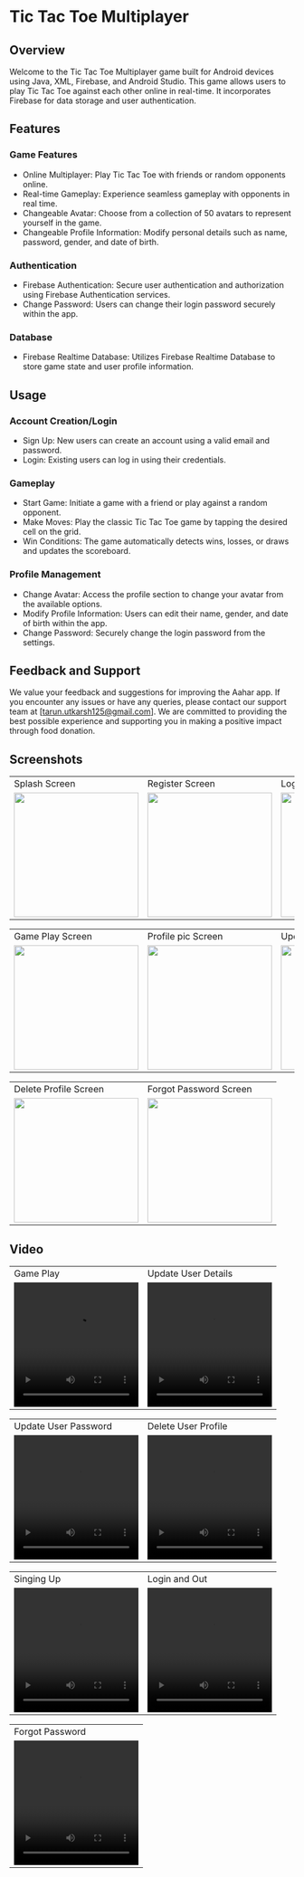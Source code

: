 # Tic Tac Toe Multiplayer

## Overview

Welcome to the Tic Tac Toe Multiplayer game built for Android devices using Java, XML, Firebase, and Android Studio. This game allows users to play Tic Tac Toe against each other online in real-time. It incorporates Firebase for data storage and user authentication.

## Features

### Game Features

- Online Multiplayer: Play Tic Tac Toe with friends or random opponents online.
- Real-time Gameplay: Experience seamless gameplay with opponents in real time.
- Changeable Avatar: Choose from a collection of 50 avatars to represent yourself in the game.
- Changeable Profile Information: Modify personal details such as name, password, gender, and date of birth.

### Authentication

- Firebase Authentication: Secure user authentication and authorization using Firebase Authentication services.
- Change Password: Users can change their login password securely within the app.

### Database

- Firebase Realtime Database: Utilizes Firebase Realtime Database to store game state and user profile information.

## Usage

### Account Creation/Login

- Sign Up: New users can create an account using a valid email and password.
- Login: Existing users can log in using their credentials.

### Gameplay

- Start Game: Initiate a game with a friend or play against a random opponent.
- Make Moves: Play the classic Tic Tac Toe game by tapping the desired cell on the grid.
- Win Conditions: The game automatically detects wins, losses, or draws and updates the scoreboard.

### Profile Management

- Change Avatar: Access the profile section to change your avatar from the available options.
- Modify Profile Information: Users can edit their name, gender, and date of birth within the app.
- Change Password: Securely change the login password from the settings.

## Feedback and Support

We value your feedback and suggestions for improving the Aahar app. If you encounter any issues or have any queries, please contact our support team at [tarun.utkarsh125@gmail.com]. We are committed to providing the best possible experience and supporting you in making a positive impact through food donation.

## Screenshots

<p align="center" float="left">
<table>
  <tr>
    <td>Splash Screen</td>
    <td>Register Screen</td>
    <td>Login Screen</td>
    <td>Dashboard Screen</td>
  </tr>
  <tr>
    <td><img src="https://github.com/TarunSingh2002/Tic-Tac-Toe/assets/133011792/5fd40a78-f113-4fd7-82ef-786cff98f091" width="220"></td>
    <td><img src="https://github.com/TarunSingh2002/Tic-Tac-Toe/assets/133011792/8670b194-7c12-4b9f-8037-21bb1927b8c9" width="220"></td>
    <td><img src="https://github.com/TarunSingh2002/Tic-Tac-Toe/assets/133011792/06bd57ee-ef52-4da9-af19-e3c9c79d8c14" width="220"></td>
    <td><img src="https://github.com/TarunSingh2002/Tic-Tac-Toe/assets/133011792/c9d91884-1739-4172-b5cb-6ee0eb08b3ca" width="220"></td>
  </tr>
 </table>
 <table>
  <tr>
    <td>Game Play Screen</td>
    <td>Profile pic Screen</td>
    <td>Update Avatar Screeen</td>
    <td>Update Password Screen</td>
  </tr>
  <tr>
    <td><img src="https://github.com/TarunSingh2002/Tic-Tac-Toe/assets/133011792/00526c00-baa2-48d1-b6fa-709d73723eae" width="220"></td>
    <td><img src="https://github.com/TarunSingh2002/Tic-Tac-Toe/assets/133011792/ae5694a3-6bb5-438b-a892-8447a8f960ff" width="220"></td>
    <td><img src="https://github.com/TarunSingh2002/Tic-Tac-Toe/assets/133011792/33b80f98-fc13-4571-8de8-73f3c095f35f" width="220"></td>
    <td><img src="https://github.com/TarunSingh2002/Tic-Tac-Toe/assets/133011792/a5e5b54b-46f3-43eb-97b4-f1ccb64931a9" width="220"></td>
  </tr>
 </table>
 </table>
 <table>
  <tr>
    <td>Delete Profile Screen</td> 
    <td>Forgot Password Screen</td> 
  </tr>
  <tr>
    <td><img src="https://github.com/TarunSingh2002/Tic-Tac-Toe/assets/133011792/480ba7e7-747a-4859-9d74-36d21d55d634" width="220"></td>  
     <td><img src="https://github.com/TarunSingh2002/Tic-Tac-Toe/assets/133011792/960a9783-3f6b-40f7-b90a-14e2e93319f5" width="220"></td>  
  </tr>
 </table>
 </p>

## Video 

<p align="center" float="left">
<table>
  <tr>
    <td>Game Play</td>
    <td>Update User Details</td>   
  </tr>
  <tr>
    <td><video src="https://github.com/TarunSingh2002/Tic-Tac-Toe/assets/133011792/1432d2bf-c60f-409a-9c60-3930bf9e8a06" width="220" height="220"></video></td>
    <td><video src="https://github.com/TarunSingh2002/Tic-Tac-Toe/assets/133011792/4fb702d8-7f5f-41e8-b58f-fe6fd212a6de" width="220" height="220"></video></td>
  </tr>
 </table>
 <table>
  <tr>
    <td>Update User Password</td>
    <td>Delete User Profile</td>
  </tr>
  <tr>
    <td><video src="https://github.com/TarunSingh2002/Tic-Tac-Toe/assets/133011792/6b69d8e9-f615-4e4c-9611-9c8dcdca243b" width="220" height="220"></video></td>
    <td><video src="https://github.com/TarunSingh2002/Tic-Tac-Toe/assets/133011792/ee2fb56d-108c-477d-b7a9-308d57e23476" width="220" height="220"></video></td>
  </tr>
 </table>
 <table>
  <tr>
    <td>Singing Up</td>
    <td>Login and Out</td>
  </tr>
  <tr>
    <td><video src="https://github.com/TarunSingh2002/Tic-Tac-Toe/assets/133011792/6aa1e9b2-ca38-4ee3-b589-18c5488440ae" width="220" height="220"></video></td>
    <td><video src="https://github.com/TarunSingh2002/Tic-Tac-Toe/assets/133011792/f770d2bd-e335-42dd-a419-28b254e05f9d" width="220" height="220"></video></td>
  </tr>
 </table>
 <table>
  <tr>
    <td>Forgot Password</td>
  </tr>
  <tr>
    <td><video src="https://github.com/TarunSingh2002/Tic-Tac-Toe/assets/133011792/c9a400b0-ca18-4d47-af66-7343e45234a8" width="220" height="220"></video></td>
  </tr>
 </table>
 </p>





















































































